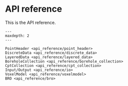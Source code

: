 # API reference

This is the API reference.

```{toctree}
---
maxdepth: 2
---

PointHeader <api_reference/point_header>
DiscreteData <api_reference/discrete_data>
LayeredData <api_reference/layered_data>
BoreholeCollection <api_reference/borehole_collection>
CptCollection <api_reference/cpt_collection>
Input/Output <api_reference/io>
VoxelModel <api_reference/voxelmodel>
BRO <api_reference/bro>
```

